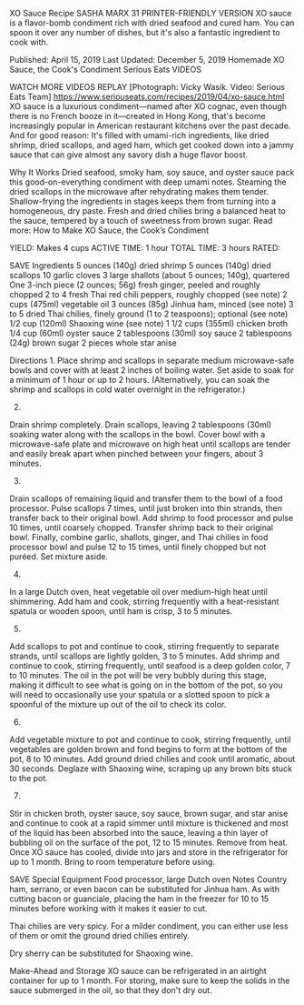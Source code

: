 XO Sauce Recipe
SASHA MARX
31     PRINTER-FRIENDLY VERSION
XO sauce is a flavor-bomb condiment rich with dried seafood and cured ham. You can spoon it over any number of dishes, but it's also a fantastic ingredient to cook with.

Published: April 15, 2019 Last Updated: December 5, 2019
Homemade XO Sauce, the Cook's Condiment
Serious Eats
VIDEOS
   
WATCH MORE VIDEOS
REPLAY
[Photograph: Vicky Wasik. Video: Serious Eats Team]
https://www.seriouseats.com/recipes/2019/04/xo-sauce.html
XO sauce is a luxurious condiment—named after XO cognac, even though there is no French booze in it—created in Hong Kong, that's become increasingly popular in American restaurant kitchens over the past decade. And for good reason: It's filled with umami-rich ingredients, like dried shrimp, dried scallops, and aged ham, which get cooked down into a jammy sauce that can give almost any savory dish a huge flavor boost.

Why It Works
Dried seafood, smoky ham, soy sauce, and oyster sauce pack this good-on-everything condiment with deep umami notes.
Steaming the dried scallops in the microwave after rehydrating makes them tender.
Shallow-frying the ingredients in stages keeps them from turning into a homogeneous, dry paste.
Fresh and dried chilies bring a balanced heat to the sauce, tempered by a touch of sweetness from brown sugar.
Read more: How to Make XO Sauce, the Cook’s Condiment

YIELD:
Makes 4 cups
ACTIVE TIME:
1 hour
TOTAL TIME:
3 hours
RATED:
    
 SAVE
Ingredients
5 ounces (140g) dried shrimp
5 ounces (140g) dried scallops
10 garlic cloves
3 large shallots (about 5 ounces; 140g), quartered
One 3-inch piece (2 ounces; 56g) fresh ginger, peeled and roughly chopped
2 to 4 fresh Thai red chili peppers, roughly chopped (see note)
2 cups (475ml) vegetable oil
3 ounces (85g) Jinhua ham, minced (see note)
3 to 5 dried Thai chilies, finely ground (1 to 2 teaspoons); optional (see note)
1/2 cup (120ml) Shaoxing wine (see note)
1 1/2 cups (355ml) chicken broth
1/4 cup (60ml) oyster sauce
2 tablespoons (30ml) soy sauce
2 tablespoons (24g) brown sugar
2 pieces whole star anise

Directions
1.
Place shrimp and scallops in separate medium microwave-safe bowls and cover with at least 2 inches of boiling water. Set aside to soak for a minimum of 1 hour or up to 2 hours. (Alternatively, you can soak the shrimp and scallops in cold water overnight in the refrigerator.)

2.
Drain shrimp completely. Drain scallops, leaving 2 tablespoons (30ml) soaking water along with the scallops in the bowl. Cover bowl with a microwave-safe plate and microwave on high heat until scallops are tender and easily break apart when pinched between your fingers, about 3 minutes.

3.
Drain scallops of remaining liquid and transfer them to the bowl of a food processor. Pulse scallops 7 times, until just broken into thin strands, then transfer back to their original bowl. Add shrimp to food processor and pulse 10 times, until coarsely chopped. Transfer shrimp back to their original bowl. Finally, combine garlic, shallots, ginger, and Thai chilies in food processor bowl and pulse 12 to 15 times, until finely chopped but not puréed. Set mixture aside.

4.
In a large Dutch oven, heat vegetable oil over medium-high heat until shimmering. Add ham and cook, stirring frequently with a heat-resistant spatula or wooden spoon, until ham is crisp, 3 to 5 minutes.

5.
Add scallops to pot and continue to cook, stirring frequently to separate strands, until scallops are lightly golden, 3 to 5 minutes. Add shrimp and continue to cook, stirring frequently, until seafood is a deep golden color, 7 to 10 minutes. The oil in the pot will be very bubbly during this stage, making it difficult to see what is going on in the bottom of the pot, so you will need to occasionally use your spatula or a slotted spoon to pick a spoonful of the mixture up out of the oil to check its color.

6.
Add vegetable mixture to pot and continue to cook, stirring frequently, until vegetables are golden brown and fond begins to form at the bottom of the pot, 8 to 10 minutes. Add ground dried chilies and cook until aromatic, about 30 seconds. Deglaze with Shaoxing wine, scraping up any brown bits stuck to the pot.

7.
Stir in chicken broth, oyster sauce, soy sauce, brown sugar, and star anise and continue to cook at a rapid simmer until mixture is thickened and most of the liquid has been absorbed into the sauce, leaving a thin layer of bubbling oil on the surface of the pot, 12 to 15 minutes. Remove from heat. Once XO sauce has cooled, divide into jars and store in the refrigerator for up to 1 month. Bring to room temperature before using.

 SAVE
Special Equipment
Food processor, large Dutch oven
Notes
Country ham, serrano, or even bacon can be substituted for Jinhua ham. As with cutting bacon or guanciale, placing the ham in the freezer for 10 to 15 minutes before working with it makes it easier to cut.

Thai chilies are very spicy. For a milder condiment, you can either use less of them or omit the ground dried chilies entirely.

Dry sherry can be substituted for Shaoxing wine.

Make-Ahead and Storage
XO sauce can be refrigerated in an airtight container for up to 1 month. For storing, make sure to keep the solids in the sauce submerged in the oil, so that they don't dry out.